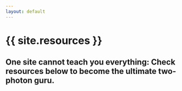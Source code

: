 ```yaml
---
layout: default
---
```

# {{ site.resources }}
## One site cannot teach you everything: Check resources below to become the ultimate two-photon guru.

